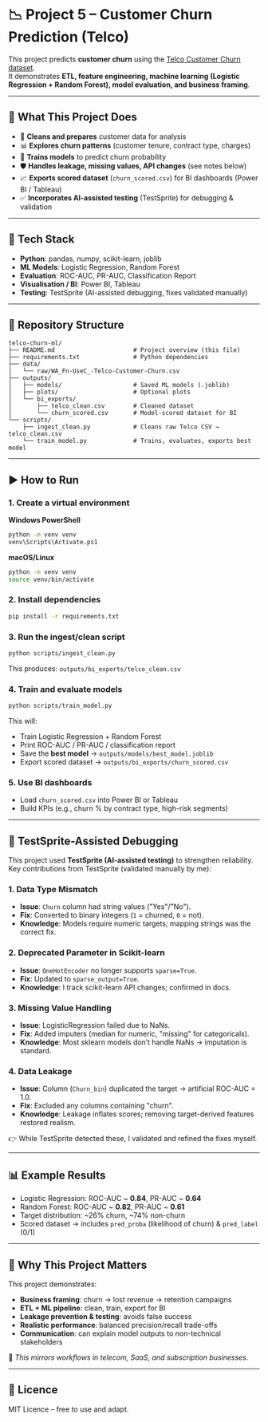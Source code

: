 # 📉 Project 5 – Customer Churn Prediction (Telco)

This project predicts **customer churn** using the [Telco Customer Churn dataset](https://www.kaggle.com/blastchar/telco-customer-churn).  
It demonstrates **ETL, feature engineering, machine learning (Logistic Regression + Random Forest), model evaluation, and business framing**.  

---

## 🚀 What This Project Does

- 🧹 **Cleans and prepares** customer data for analysis  
- 📊 **Explores churn patterns** (customer tenure, contract type, charges)  
- 🤖 **Trains models** to predict churn probability  
- 🛡️ **Handles leakage, missing values, API changes** (see notes below)  
- 📈 **Exports scored dataset** (`churn_scored.csv`) for BI dashboards (Power BI / Tableau)  
- ✅ **Incorporates AI-assisted testing** (TestSprite) for debugging & validation  

---

## 🧰 Tech Stack

- **Python**: pandas, numpy, scikit-learn, joblib  
- **ML Models**: Logistic Regression, Random Forest  
- **Evaluation**: ROC-AUC, PR-AUC, Classification Report  
- **Visualisation / BI**: Power BI, Tableau  
- **Testing**: TestSprite (AI-assisted debugging, fixes validated manually)  

---

## 📁 Repository Structure

```
telco-churn-ml/
├── README.md                      # Project overview (this file)
├── requirements.txt               # Python dependencies
├── data/
│   └── raw/WA_Fn-UseC_-Telco-Customer-Churn.csv
├── outputs/
│   ├── models/                    # Saved ML models (.joblib)
│   ├── plots/                     # Optional plots
│   └── bi_exports/
│       ├── telco_clean.csv        # Cleaned dataset
│       └── churn_scored.csv       # Model-scored dataset for BI
└── scripts/
    ├── ingest_clean.py            # Cleans raw Telco CSV → telco_clean.csv
    └── train_model.py             # Trains, evaluates, exports best model
```

---

## ▶️ How to Run

### 1. Create a virtual environment

**Windows PowerShell**
```bash
python -m venv venv
venv\Scripts\Activate.ps1
```

**macOS/Linux**
```bash
python -m venv venv
source venv/bin/activate
```

### 2. Install dependencies

```bash
pip install -r requirements.txt
```

### 3. Run the ingest/clean script

```bash
python scripts/ingest_clean.py
```

This produces: `outputs/bi_exports/telco_clean.csv`

### 4. Train and evaluate models

```bash
python scripts/train_model.py
```

This will:  
- Train Logistic Regression + Random Forest  
- Print ROC-AUC / PR-AUC / classification report  
- Save the **best model** → `outputs/models/best_model.joblib`  
- Export scored dataset → `outputs/bi_exports/churn_scored.csv`  

### 5. Use BI dashboards

- Load `churn_scored.csv` into Power BI or Tableau  
- Build KPIs (e.g., churn % by contract type, high-risk segments)  

---

## 🧪 TestSprite-Assisted Debugging

This project used **TestSprite (AI-assisted testing)** to strengthen reliability.  
Key contributions from TestSprite (validated manually by me):  

### 1. Data Type Mismatch
- **Issue**: `Churn` column had string values ("Yes"/"No").  
- **Fix**: Converted to binary integers (`1` = churned, `0` = not).  
- **Knowledge**: Models require numeric targets; mapping strings was the correct fix.

### 2. Deprecated Parameter in Scikit-learn
- **Issue**: `OneHotEncoder` no longer supports `sparse=True`.  
- **Fix**: Updated to `sparse_output=True`.  
- **Knowledge**: I track scikit-learn API changes; confirmed in docs.

### 3. Missing Value Handling
- **Issue**: LogisticRegression failed due to NaNs.  
- **Fix**: Added imputers (median for numeric, "missing" for categoricals).  
- **Knowledge**: Most sklearn models don’t handle NaNs → imputation is standard.

### 4. Data Leakage
- **Issue**: Column (`Churn_bin`) duplicated the target → artificial ROC-AUC = 1.0.  
- **Fix**: Excluded any columns containing "churn".  
- **Knowledge**: Leakage inflates scores; removing target-derived features restored realism.

👉 While TestSprite detected these, I validated and refined the fixes myself.

---

## 📊 Example Results

- Logistic Regression: ROC-AUC ~ **0.84**, PR-AUC ~ **0.64**  
- Random Forest: ROC-AUC ~ **0.82**, PR-AUC ~ **0.61**  
- Target distribution: ~26% churn, ~74% non-churn  
- Scored dataset → includes `pred_proba` (likelihood of churn) & `pred_label` (0/1)

---

## 🎯 Why This Project Matters

This project demonstrates:  
- **Business framing**: churn → lost revenue → retention campaigns  
- **ETL + ML pipeline**: clean, train, export for BI  
- **Leakage prevention & testing**: avoids false success  
- **Realistic performance**: balanced precision/recall trade-offs  
- **Communication**: can explain model outputs to non-technical stakeholders  

📌 *This mirrors workflows in telecom, SaaS, and subscription businesses.*  

---

## 📄 Licence  
MIT Licence – free to use and adapt.  
